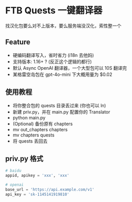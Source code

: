 # FTB Quests 一键翻译器

找汉化包要么对不上版本，要么服务端没汉化，索性整一个

## Feature

- 硬编码翻译写入，省时省力 (i18n 去他妈)
- 支持版本: 1.16+ ? (反正这个逻辑的都行)
- 默认 Async OpenAI 翻译器，一个大型包可以 10S 翻译完
- 某格雷空岛包在 gpt-4o-mini 下大概用量为 $0.02

## 使用教程

- 将你整合包的 quests 目录丢过来 (你也可以 ln)
- 新建 priv.py，并在 main.py 配置你的 Translator
- python main.py
- (Optional) 备份原有 chapters
- mv out_chapters chapters
- mv chapters quests
- 将 quests 丢回去

## priv.py 格式

```python
# baidu
appid, apikey = 'xxx', 'xxx'

# openai
base_url = 'https://api.example.com/v1'
api_key = 'sk-1145141919810'
```

